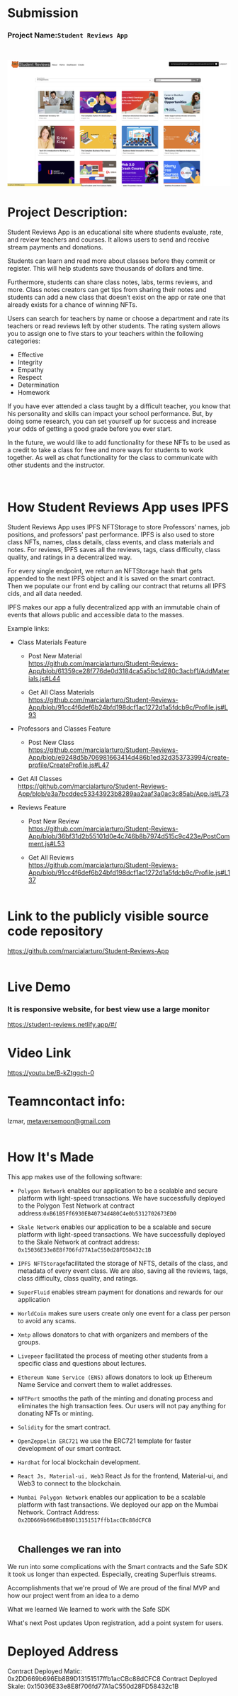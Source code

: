 # Submission

### Project Name:`Student Reviews App`

<br/>

![HomePage](https://raw.githubusercontent.com/marcialarturo/Student-Reviews-App/main/preview.png)

# Project Description:

Student Reviews App is an educational site where students evaluate, rate, and review teachers and courses. It allows users to send and receive stream payments and donations.

Students can learn and read more about classes before they commit or register. This will help students save thousands of dollars and time.

Furthermore, students can share class notes, labs, terms reviews, and more. Class notes creators can get tips from sharing their notes and students can add a new class that doesn’t exist on the app or rate one that already exists for a chance of winning NFTs.

Users can search for teachers by name or choose a department and rate its teachers or read reviews left by other students. The rating system allows you to assign one to five stars to your teachers within the following categories:

- Effective
- Integrity
- Empathy
- Respect
- Determination
- Homework

If you have ever attended a class taught by a difficult teacher, you know that his personality and skills can impact your school performance. But, by doing some research, you can set yourself up for success and increase your odds of getting a good grade before you ever start.

In the future, we would like to add functionality for these NFTs to be used as a credit to take a class for free and more ways for students to work together. As well as chat functionality for the class to communicate with other students and the instructor.

<br/>

# How Student Reviews App uses IPFS

Student Reviews App uses IPFS NFTStorage to store Professors’ names, job positions, and professors' past performance. IPFS is also used to store class NFTs, names, class details, class events, and class materials and notes. For reviews, IPFS saves all the reviews, tags, class difficulty, class quality, and ratings in a decentralized way.

For every single endpoint, we return an NFTStorage hash that gets appended to the next IPFS object and it is saved on the smart contract. Then we populate our front end by calling our contract that returns all IPFS cids, and all data needed.

IPFS makes our app a fully decentralized app with an immutable chain of events that allows public and accessible data to the masses.

Example links:

- Class Materials Feature

  - Post New Material <br/>
    https://github.com/marcialarturo/Student-Reviews-App/blob/61359ce28f776de0d3184ca5a5bc1d280c3acbf1/AddMaterials.js#L44

  - Get All Class Materials <br/>
    https://github.com/marcialarturo/Student-Reviews-App/blob/91cc4f6def6b24bfd198dcf1ac1272d1a5fdcb9c/Profile.js#L93

- Professors and Classes Feature
  - Post New Class <br/>
    https://github.com/marcialarturo/Student-Reviews-App/blob/e9248d5b706981663414d486b1ed32d353733994/create-profile/CreateProfile.js#L47

* Get All Classes <br/>
  https://github.com/marcialarturo/Student-Reviews-App/blob/e3a7bcddec53343923b8289aa2aaf3a0ac3c85ab/App.js#L73

* Reviews Feature

  - Post New Review<br/>
    https://github.com/marcialarturo/Student-Reviews-App/blob/36bf31d2b55101d0e4c746b8b7974d515c9c423e/PostComment.js#L53

  - Get All Reviews <br/>
    https://github.com/marcialarturo/Student-Reviews-App/blob/91cc4f6def6b24bfd198dcf1ac1272d1a5fdcb9c/Profile.js#L137
    <br/><br/>

# Link to the publicly visible source code repository

https://github.com/marcialarturo/Student-Reviews-App<br/><br/>

# Live Demo
### It is responsive website, for best view use a large monitor
https://student-reviews.netlify.app/#/

# Video Link

https://youtu.be/B-kZtggch-0

# Teamncontact info:

Izmar, metaversemoon@gmail.com
<br/><br/>

# How It's Made

This app makes use of the following software:

- `Polygon Network` enables our application to be a scalable and secure platform with light-speed transactions. We have successfully deployed to the Polygon Test Network at contract address:`0xB61B5Ff6930EB40734d480C4e0b5312702673ED0`

- `Skale Network` enables our application to be a scalable and secure platform with light-speed transactions. We have successfully deployed to the Skale Network at contract address: `0x15036E33e8E8f706fd77A1aC550d28FD58432c1B`

- `IPFS NFTStorage`facilitated the storage of NFTS, details of the class, and metadata of every event class. We are also, saving all the reviews, tags, class difficulty, class quality, and ratings.

* `SuperFluid` enables stream payment for donations and rewards for our application

* `WorldCoin` makes sure users create only one event for a class per person to avoid any scams.

* `Xmtp` allows donators to chat with organizers and members of the groups.

* `Livepeer` facilitated the process of meeting other students from a specific class and questions about lectures.

* `Ethereum Name Service (ENS)` allows donators to look up Ethereum Name Service and convert them to wallet addresses.

- `NFTPort` smooths the path of the minting and donating process and eliminates the high transaction fees. Our users will not pay anything for donating NFTs or minting.
- `Solidity` for the smart contract.
- `OpenZeppelin ERC721` we use the ERC721 template for faster development of our smart contract.
- `Hardhat` for local blockchain development.
- `React Js, Material-ui, Web3` React Js for the frontend, Material-ui, and Web3 to connect to the blockchain.

- `Mumbai Polygon Network` enables our application to be a scalable platform with fast transactions. We deployed our app on the Mumbai Network. Contract Address: `0x2DD669b696Eb8B9D13151517ffb1acCBc88dCFC8`
  <br/><br/>


  ## Challenges we ran into
We run into some complications with the Smart contracts and the Safe SDK it took us longer than expected. Especially, creating Superfluis streams.

Accomplishments that we're proud of
We are proud of the final MVP and how our project went from an idea to a demo

What we learned
We learned to work with  the Safe SDK

What's next
Post updates Upon registration, add a point system for users.



# Deployed Address

Contract Deployed Matic: 0x2DD669b696Eb8B9D13151517ffb1acCBc88dCFC8
Contract Deployed Skale: 0x15036E33e8E8f706fd77A1aC550d28FD58432c1B



